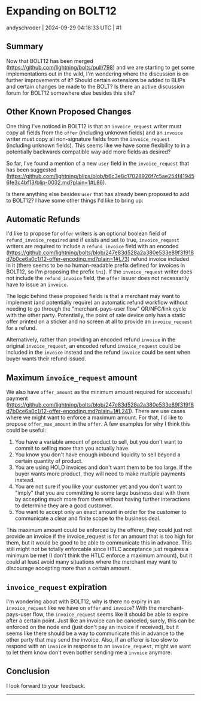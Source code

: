 # Expanding on BOLT12

andyschroder | 2024-09-29 04:18:33 UTC | #1

## Summary

Now that BOLT12 has been merged (https://github.com/lightning/bolts/pull/798) and we are starting to get some implementations out in the wild, I'm wondering where the discussion is on further improvements of it? Should certain extensions be added to BLIPs and certain changes be made to the BOLT? Is there an active discussion forum for BOLT12 somewhere else besides this site?

## Other Known Proposed Changes

One thing I've noticed in BOLT12 is that an `invoice_request` writer must copy all fields from the `offer` (including unknown fields) and an `invoice` writer must copy all non-signature fields from the `invoice_request` (including unknown fields). This seems like we have some flexibility to in a potentially backwards compatible way add more fields as desired?

So far, I've found a mention of a new `user` field in the `invoice_request` that has been suggested (https://github.com/lightning/blips/blob/b6c3e8c17028926f7c5ae254f419456fe3c4bf13/blip-0032.md?plain=1#L86).

Is there anything else besides `user` that has already been proposed to add to BOLT12? I have some other things I'd like to bring up:


## Automatic Refunds

I'd like to propose for `offer` writers is an optional boolean field of `refund_invoice_required` and if exists and set to true, `invoice_request` writers are required to include a `refund_invoice` field with an encoded (https://github.com/lightning/bolts/blob/247e83d528a2a380e533e89f31918d7b0ce6a0c1/12-offer-encoding.md?plain=1#L73) refund invoice included in it (there seems to be no human-readable prefix defined for invoices in BOLT12, so I'm proposing the prefix `lni`). If the `invoice_request` writer does not include the `refund_invoice` field, the `offer` issuer does not necessarily have to issue an `invoice`.

The logic behind these proposed fields is that a merchant may want to implement (and potentially require) an automatic refund workflow without needing to go through the "merchant-pays-user flow" QR/NFC/link cycle with the other party. Potentially, the point of sale device only has a static offer printed on a sticker and no screen at all to provide an `invoice_request` for a refund.

Alternatively, rather than providing an encoded refund `invoice` in the original `invoice_request`, an encoded refund `invoice_request` could be included in the `invoice` instead and the refund `invoice` could be sent when buyer wants their refund issued.



## Maximum `invoice_request` amount

We also have `offer_amount` as the minimum amount required for successful payment (https://github.com/lightning/bolts/blob/247e83d528a2a380e533e89f31918d7b0ce6a0c1/12-offer-encoding.md?plain=1#L241). There are use cases where we might want to enforce a maximum amount. For that, I'd like to propose `offer_max_amount` in the `offer`. A few examples for why I think this could be useful:

1. You have a variable amount of product to sell, but you don't want to commit to selling more than you actually have.
2. You know you don't have enough inbound liquidity to sell beyond a certain quantity of product.
3. You are using HOLD invoices and don't want them to be too large. If the buyer wants more product, they will need to make multiple payments instead.
4. You are not sure if you like your customer yet and you don't want to "imply" that you are committing to some large business deal with them by accepting much more from them without having further interactions to determine they are a good customer.
5. You want to accept only an exact amount in order for the customer to communicate a clear and finite scope to the business deal.

This maximum amount could be enforced by the offerer, they could just not provide an invoice if the invoice_request is for an amount that is too high for them, but it would be good to be able to communicate this in advance. This still might not be totally enforcable since HTLC acceptance just requires a minimum be met (I don't think the HTLC enforce a maximum amount), but it could at least avoid many situations where the merchant may want to discourage accepting more than a certain amount.




## `invoice_request` expiration

I'm wondering about with BOLT12, why is there no expiry in an `invoice_request` like we have on `offer` and `invoice`? With the merchant-pays-user flow, the `invoice_request` seems like it should be able to expire after a certain point. Just like an invoice can be canceled, surely, this can be enforced on the node end (just don't pay an invoice if received), but it seems like there should be a way to communicate this in advance to the other party that may send the invoice. Also, if an offerer is too slow to respond with an `invoice` in response to an `invoice_request`, might we want to let them know don't even bother sending me a `invoice` anymore.

## Conclusion

I look forward to your feedback.

-------------------------


